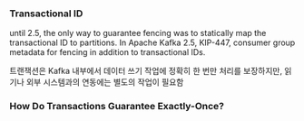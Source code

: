 


### Transactional ID
until 2.5, the only way to guarantee  fencing was to statically map the transactional ID to partitions.
In Apache Kafka 2.5, KIP-447, 
consumer group metadata for fencing in addition to transactional IDs.

트랜잭션은 Kafka 내부에서 데이터 쓰기 작업에 정확히 한 번만 처리를 보장하지만, 읽기나 외부 시스템과의 연동에는 별도의 작업이 필요함

### How Do Transactions Guarantee Exactly-Once?


